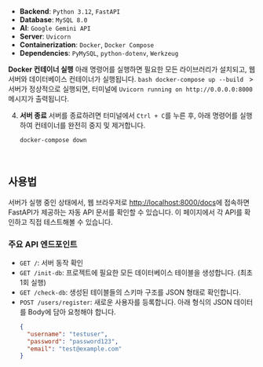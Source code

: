 
-   **Backend**: `Python 3.12`, `FastAPI`
-   **Database**: `MySQL 8.0`
-   **AI**: `Google Gemini API`
-   **Server**: `Uvicorn`
-   **Containerization**: `Docker`, `Docker Compose`
-   **Dependencies**: `PyMySQL`, `python-dotenv`, `Werkzeug`

 **Docker 컨테이너 실행**
    아래 명령어를 실행하면 필요한 모든 라이브러리가 설치되고, 웹 서버와 데이터베이스 컨테이너가 실행됩니다.
    ```bash
    docker-compose up --build
    ```
    > 서버가 정상적으로 실행되면, 터미널에 `Uvicorn running on http://0.0.0.0:8000` 메시지가 출력됩니다.

4.  **서버 종료**
    서버를 종료하려면 터미널에서 `Ctrl + C`를 누른 후, 아래 명령어를 실행하여 컨테이너를 완전히 중지 및 제거합니다.
    ```bash
    docker-compose down
    ```

<br>

## 사용법

서버가 실행 중인 상태에서, 웹 브라우저로 [http://localhost:8000/docs](http://localhost:8000/docs)에 접속하면 FastAPI가 제공하는 자동 API 문서를 확인할 수 있습니다. 이 페이지에서 각 API를 확인하고 직접 테스트해볼 수 있습니다.

### 주요 API 엔드포인트
-   `GET /`: 서버 동작 확인
-   `GET /init-db`: 프로젝트에 필요한 모든 데이터베이스 테이블을 생성합니다. (최초 1회 실행)
-   `GET /check-db`: 생성된 테이블들의 스키마 구조를 JSON 형태로 확인합니다.
-   `POST /users/register`: 새로운 사용자를 등록합니다. 아래 형식의 JSON 데이터를 Body에 담아 요청해야 합니다.
    ```json
    {
      "username": "testuser",
      "password": "password123",
      "email": "test@example.com"
    }
    ```
